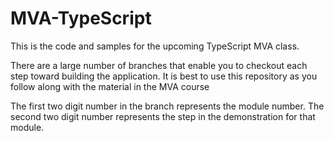 # MVA-TypeScript
This is the code and samples for the upcoming TypeScript MVA class.

There are a large number of branches that enable you to checkout each step toward building the application. It is best to use
this repository as you follow along with the material in the MVA course

The first two digit number in the branch represents the module number. The second two digit number represents
the step in the demonstration for that module.

